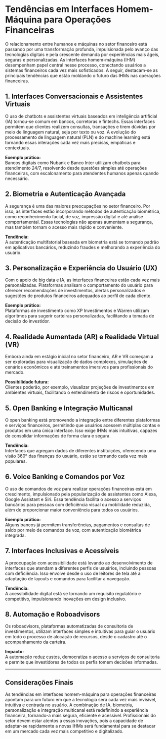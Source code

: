 # Tendências em Interfaces Homem-Máquina para Operações Financeiras

O relacionamento entre humanos e máquinas no setor financeiro está passando por uma transformação profunda, impulsionada pelo avanço das tecnologias digitais e pela crescente demanda por experiências mais ágeis, seguras e personalizadas. As interfaces homem-máquina (IHM) desempenham papel central nesse processo, conectando usuários a sistemas financeiros cada vez mais sofisticados. A seguir, destacam-se as principais tendências que estão moldando o futuro das IHMs nas operações financeiras.

## 1. Interfaces Conversacionais e Assistentes Virtuais

O uso de chatbots e assistentes virtuais baseados em inteligência artificial (IA) tornou-se comum em bancos, corretoras e fintechs. Essas interfaces permitem que clientes realizem consultas, transações e tirem dúvidas por meio de linguagem natural, seja por texto ou voz. A evolução do processamento de linguagem natural (PLN) e do machine learning está tornando essas interações cada vez mais precisas, empáticas e contextuais.

**Exemplo prático:**  
Bancos digitais como Nubank e Banco Inter utilizam chatbots para atendimento 24/7, resolvendo desde questões simples até operações financeiras, com escalonamento para atendentes humanos apenas quando necessário.

## 2. Biometria e Autenticação Avançada

A segurança é uma das maiores preocupações no setor financeiro. Por isso, as interfaces estão incorporando métodos de autenticação biométrica, como reconhecimento facial, de voz, impressão digital e até análise comportamental. Essas tecnologias não apenas aumentam a segurança, mas também tornam o acesso mais rápido e conveniente.

**Tendência:**  
A autenticação multifatorial baseada em biometria está se tornando padrão em aplicativos bancários, reduzindo fraudes e melhorando a experiência do usuário.

## 3. Personalização e Experiência do Usuário (UX)

Com o apoio de big data e IA, as interfaces financeiras estão cada vez mais personalizadas. Plataformas analisam o comportamento do usuário para oferecer recomendações de investimentos, alertas personalizados e sugestões de produtos financeiros adequados ao perfil de cada cliente.

**Exemplo prático:**  
Plataformas de investimento como XP Investimentos e Warren utilizam algoritmos para sugerir carteiras personalizadas, facilitando a tomada de decisão do investidor.

## 4. Realidade Aumentada (AR) e Realidade Virtual (VR)

Embora ainda em estágio inicial no setor financeiro, AR e VR começam a ser exploradas para visualização de dados complexos, simulações de cenários econômicos e até treinamentos imersivos para profissionais do mercado.

**Possibilidade futura:**  
Clientes poderão, por exemplo, visualizar projeções de investimentos em ambientes virtuais, facilitando o entendimento de riscos e oportunidades.

## 5. Open Banking e Integração Multicanal

O open banking está promovendo a integração entre diferentes plataformas e serviços financeiros, permitindo que usuários acessem múltiplas contas e produtos em uma única interface. Isso exige IHMs mais intuitivas, capazes de consolidar informações de forma clara e segura.

**Tendência:**  
Interfaces que agregam dados de diferentes instituições, oferecendo uma visão 360º das finanças do usuário, estão se tornando cada vez mais populares.

## 6. Voice Banking e Comandos por Voz

O uso de comandos de voz para realizar operações financeiras está em crescimento, impulsionado pela popularização de assistentes como Alexa, Google Assistant e Siri. Essa tendência facilita o acesso a serviços bancários para pessoas com deficiência visual ou mobilidade reduzida, além de proporcionar maior conveniência para todos os usuários.

**Exemplo prático:**  
Alguns bancos já permitem transferências, pagamentos e consultas de saldo por meio de comandos de voz, com autenticação biométrica integrada.

## 7. Interfaces Inclusivas e Acessíveis

A preocupação com acessibilidade está levando ao desenvolvimento de interfaces que atendam a diferentes perfis de usuários, incluindo pessoas com deficiência. Isso envolve desde o uso de leitores de tela até a adaptação de layouts e comandos para facilitar a navegação.

**Tendência:**  
A acessibilidade digital está se tornando um requisito regulatório e competitivo, impulsionando inovações em design inclusivo.

## 8. Automação e Roboadvisors

Os roboadvisors, plataformas automatizadas de consultoria de investimentos, utilizam interfaces simples e intuitivas para guiar o usuário em todo o processo de alocação de recursos, desde o cadastro até o acompanhamento da carteira.

**Impacto:**  
A automação reduz custos, democratiza o acesso a serviços de consultoria e permite que investidores de todos os perfis tomem decisões informadas.

---

## Considerações Finais

As tendências em interfaces homem-máquina para operações financeiras apontam para um futuro em que a tecnologia será cada vez mais invisível, intuitiva e centrada no usuário. A combinação de IA, biometria, personalização e integração multicanal está redefinindo a experiência financeira, tornando-a mais segura, eficiente e acessível. Profissionais do setor devem estar atentos a essas inovações, pois a capacidade de adaptar-se rapidamente a novas IHMs será fundamental para se destacar em um mercado cada vez mais competitivo e digitalizado.